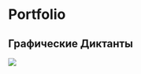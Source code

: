 # Portfolio

## Графические Диктанты
![]([Dragster.jpg](https://pngimg.com/uploads/yandex/yandex_PNG24.png)https://pngimg.com/uploads/yandex/yandex_PNG24.png)
